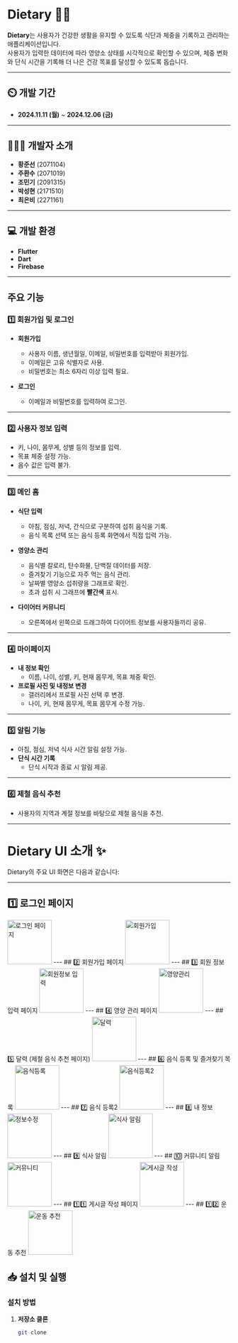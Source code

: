 # Dietary 👨‍🏫  

**Dietary**는 사용자가 건강한 생활을 유지할 수 있도록 식단과 체중을 기록하고 관리하는 애플리케이션입니다.  
사용자가 입력한 데이터에 따라 영양소 상태를 시각적으로 확인할 수 있으며, 체중 변화와 단식 시간을 기록해 더 나은 건강 목표를 달성할 수 있도록 돕습니다.  

---

## ⏲️ 개발 기간  
- **2024.11.11 (월)** ~ **2024.12.06 (금)**  

---

## 🧑‍🤝‍🧑 개발자 소개  
- **황준선** (2071104) 
- **주환수** (2071019) 
- **조민기** (2091315)  
- **박성현** (2171510)
- **최은비** (2271161)
  
---
  
## 💻 개발 환경  
- **Flutter**  
- **Dart**  
- **Firebase**  

---

## 주요 기능  

### 1️⃣ **회원가입 및 로그인**  
- **회원가입**  
  - 사용자 이름, 생년월일, 이메일, 비밀번호를 입력받아 회원가입.  
  - 이메일은 고유 식별자로 사용.  
  - 비밀번호는 최소 6자리 이상 입력 필요.  

- **로그인**  
  - 이메일과 비밀번호를 입력하여 로그인.  

---

### 2️⃣ **사용자 정보 입력**  
- 키, 나이, 몸무게, 성별 등의 정보를 입력.  
- 목표 체중 설정 가능.  
- 음수 값은 입력 불가.  

---

### 3️⃣ **메인 홈**  
- **식단 입력**  
  - 아침, 점심, 저녁, 간식으로 구분하여 섭취 음식을 기록.  
  - 음식 목록 선택 또는 음식 등록 화면에서 직접 입력 가능.  

- **영양소 관리**  
  - 음식별 칼로리, 탄수화물, 단백질 데이터를 저장.  
  - 즐겨찾기 기능으로 자주 먹는 음식 관리.  
  - 날짜별 영양소 섭취량을 그래프로 확인.  
  - 초과 섭취 시 그래프에 **빨간색** 표시.  

- **다이어터 커뮤니티**  
  - 오른쪽에서 왼쪽으로 드래그하여 다이어트 정보를 사용자들끼리 공유.  

---

### 4️⃣ **마이페이지**  
- **내 정보 확인**  
  - 이름, 나이, 성별, 키, 현재 몸무게, 목표 체중 확인.  
- **프로필 사진 및 내정보 변경**  
  - 갤러리에서 프로필 사진 선택 후 변경.  
  - 나이, 키, 현재 몸무게, 목표 몸무게 수정 가능.  

---

### 5️⃣ **알림 기능**  
- 아침, 점심, 저녁 식사 시간 알림 설정 가능.  
- **단식 시간 기록**  
  - 단식 시작과 종료 시 알림 제공.  

---

### 6️⃣ **제철 음식 추천**  
- 사용자의 지역과 계절 정보를 바탕으로 제철 음식을 추천.  

---


# Dietary UI 소개 ✨  

Dietary의 주요 UI 화면은 다음과 같습니다:

---

## 1️⃣ 로그인 페이지
<img src="https://raw.githubusercontent.com/BlueH-01/dietary2/main/screenshots/KakaoTalk_20241206_140222228.jpg" alt="로그인 페이지" width="100">
---
## 2️⃣ 회원가입 페이지
<img src="https://raw.githubusercontent.com/BlueH-01/dietary2/main/screenshots/KakaoTalk_20241206_140222228_01.jpg" alt="회원가입" width="100">
---
## 3️⃣ 회원 정보 입력 페이지
<img src="https://raw.githubusercontent.com/BlueH-01/dietary2/main/screenshots/KakaoTalk_20241206_140222228_02.jpg" alt="회원정보 입력" width="100">
---
## 4️⃣ 영양 관리 페이지
<img src="https://raw.githubusercontent.com/BlueH-01/dietary2/main/screenshots/KakaoTalk_20241206_140222228_03.jpg" alt="영양관리 " width="100">
---
## 5️⃣ 달력 (제철 음식 추천 페이지)
<img src="https://raw.githubusercontent.com/BlueH-01/dietary2/main/screenshots/KakaoTalk_20241206_140222228_04.jpg" alt="달력 " width="100">
---
## 6️⃣ 음식 등록 및 즐겨찾기 목록
<img src="https://raw.githubusercontent.com/BlueH-01/dietary2/main/screenshots/KakaoTalk_20241206_140222228_05.jpg" alt="음식등록 " width="100">
---
## 7️⃣ 음식 등록2
<img src="https://raw.githubusercontent.com/BlueH-01/dietary2/main/screenshots/KakaoTalk_20241206_140222228_06.jpg" alt="음식등록2 " width="100">
---
## 8️⃣ 내 정보 
<img src="https://raw.githubusercontent.com/BlueH-01/dietary2/main/screenshots/KakaoTalk_20241206_140222228_07.jpg" alt="정보수정 " width="100">
---
## 9️⃣ 식사 알림
<img src="https://raw.githubusercontent.com/BlueH-01/dietary2/main/screenshots/KakaoTalk_20241206_140222228_08.jpg" alt="식사 알림 " width="100">
---
## 🔟 커뮤니티 알림
<img src="https://raw.githubusercontent.com/BlueH-01/dietary2/main/screenshots/KakaoTalk_20241206_140222228_09.jpg" alt="커뮤니티 " width="100">
---
## 1️⃣1️⃣ 게시글 작성 페이지
<img src="https://raw.githubusercontent.com/BlueH-01/dietary2/main/screenshots/KakaoTalk_20241206_140222228_10.jpg" alt="게시글 작성 " width="100">
---
## 1️⃣2️⃣ 운동 추천
<img src="https://raw.githubusercontent.com/BlueH-01/dietary2/main/screenshots/KakaoTalk_20241206_140222228_11.jpg" alt="운동 추천 " width="100">





## 📥 설치 및 실행  

### 설치 방법  
1. **저장소 클론**  
   ```bash
   git clone 
